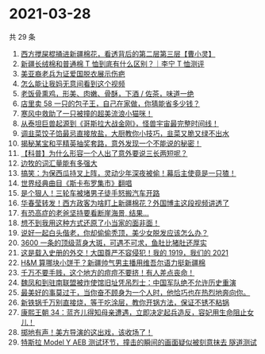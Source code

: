 # 2021-03-28

共 29 条

<!-- BEGIN ZHIHUVIDEO -->
<!-- 最后更新时间 Sun Mar 28 2021 19:02:12 GMT+0800 (China Standard Time) -->
1. [西方搅屎棍捅进新疆棉花，看透背后的第二层第三层【曹小灵】](https://www.zhihu.com/zvideo/1359147844327346176)
1. [新疆长绒棉和普通棉 T 恤到底有什么区别？｜李宁 T 恤测评](https://www.zhihu.com/zvideo/1359243479999201280)
1. [美亚裔老兵为证爱国脱衣展示伤疤](https://www.zhihu.com/zvideo/1359438073449738240)
1. [怎么能让我妈无意间看到这个视频](https://www.zhihu.com/zvideo/1359207153291739136)
1. [老饭骨熏鸡，形美、肉嫩、骨酥，下酒 / 佐茶，味道一绝](https://www.zhihu.com/zvideo/1359218027410669568)
1. [店里卖 58 一只的包子王，自己在家做，你猜能省多少钱？](https://www.zhihu.com/zvideo/1359561363942240256)
1. [寒风中救助了一只被撞的超美流浪小猫咪！](https://www.zhihu.com/zvideo/1359240813663297537)
1. [从泰坦巨兽起源到《哥斯拉大战金刚》，怪兽宇宙最完整时间线！](https://www.zhihu.com/zvideo/1359203454880239616)
1. [调韭菜饺子馅最忌直接放盐，大厨教你小技巧，韭菜又脆又绿不出水](https://www.zhihu.com/zvideo/1359432851490967552)
1. [揭秘某宝和平精英抽奖套路，意外发现一个不能说的秘密！](https://www.zhihu.com/zvideo/1359531283551584256)
1. [【科普】为什么形容一个人出了意外要说三长两短呢？](https://www.zhihu.com/zvideo/1359201371913330689)
1. [边牧的词汇量能有多强大](https://www.zhihu.com/zvideo/1359532727163736064)
1. [搞笑：为保西瓜持叉上阵，灵动少年深夜被偷！幕后主使竟是一只猹！](https://www.zhihu.com/zvideo/1359550606319935488)
1. [世界经典曲目《斯卡布罗集市》翻唱](https://www.zhihu.com/zvideo/1359453247216893952)
1. [是个狠人！三轮车被堵男子徒手怒搬汽车开路](https://www.zhihu.com/zvideo/1359275277814726656)
1. [华春莹转发！西方政客为啥盯上新疆棉花？外国博主这段视频讲透了](https://www.zhihu.com/zvideo/1359132498140717056)
1. [有恐高症的老爸坚持要看断崖海景, 结果...](https://www.zhihu.com/zvideo/1359148449599021056)
1. [想不到我用这种方式还原了小当家的面非面！](https://www.zhihu.com/zvideo/1359182992972251136)
1. [说好一起白头偕老，你却偷偷秃顶，美少女脱发应该怎么办？](https://www.zhihu.com/zvideo/1359186606520344576)
1. [3600 一条的顶级蓝身大斑，可遇不可求，鱼肚比猪肚还厚实](https://www.zhihu.com/zvideo/1358534802363166720)
1. [这是载入史册的外交！大国尊严不容侵犯！我的 1919，我们的 2021](https://www.zhihu.com/zvideo/1358973935854522368)
1. [H&M 算哪块小饼干？新疆帅气男主播用维吾尔语力挺新疆棉](https://www.zhihu.com/zvideo/1359041884623650816)
1. [千万不要手贱，这个地方的痘痘不要挤！有人差点丧命！](https://www.zhihu.com/zvideo/1359097172387135489)
1. [魏凤和到驻南联盟被炸使馆旧址凭吊烈士：中国军队绝不允许历史重演](https://www.zhihu.com/zvideo/1359132666156244992)
1. [最美好的事莫过于，当你奋不顾身为一个人时，他恰巧也在热烈地奔向你。](https://www.zhihu.com/zvideo/1358807528005144577)
1. [新铁锅千万别直接烧，等于吃涂层，教你开锅方法，保证不锈不粘锅](https://www.zhihu.com/zvideo/1359085159493496832)
1. [康熙王朝 34：蓝齐儿得知母亲遭遇，立即决定起兵造反，容妃用生命阻止女儿！](https://www.zhihu.com/zvideo/1359172844027625472)
1. [掷地有声！美方导演的这出戏，该收场了！](https://www.zhihu.com/zvideo/1358834578841608194)
1. [特斯拉 Model Y AEB 测试环节，撞击的瞬间的画面疑似被刻意抹去 隧道测试](https://www.zhihu.com/zvideo/1358972923282374656)
<!-- END ZHIHUVIDEO -->
